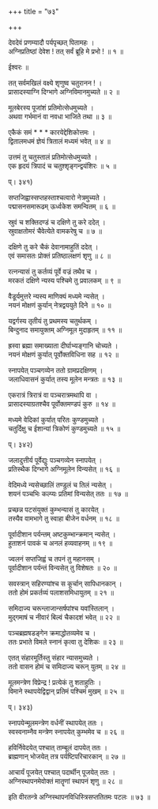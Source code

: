 +++
title = "७३"

+++
  
देवदेवं प्रणम्यादौ पर्यपृच्छत् पितामहः ।  
अग्निप्रतिष्ठां देवेश ! तत् सर्वं ब्रूहि मे प्रभो ! ॥ १ ॥  
  
ईश्वरः ॥  
  
तत् सर्वमखिलं वक्ष्ये शृणुष्व चतुरानन ! ।  
प्रासादस्याग्नि दिग्भागे अग्निविमानमुच्यते ॥ २ ॥  
  
मूलबेरस्य पूजांशं प्रतिमोत्सेधमुच्यते ।  
अथवा गर्भमानं वा नवधा भाजिते तथा ॥ ३ ॥  
  
एकैकं समं * * * कारयेद्देशिकोत्तमः ।  
द्वितालमधमं ज्ञेयं त्रितालं मध्यमं भवेत् ॥ ४ ॥  
  
उत्तमं तु चतुस्तालं प्रतिमोत्सेधमुच्यते ।  
एक हृदयं त्रिपादं च चतुश्शृङ्गन्द्वयंशिरः ॥ ५ ॥  
  
प्। ३४१)  
  
सप्तजिह्वास्सप्तहस्ताश्चत्वारो नेत्रमुच्यते ।  
पद्मासनसमारूढम् ऊर्ध्वकेश समन्वितम् ॥ ६ ॥  
  
स्रुवं च शक्तिदण्डं च दक्षिणे तु करे ददेत् ।  
स्रुवाक्षतोमरं चैवेत्येते वामकरेषु च ॥ ७ ॥  
  
दक्षिणे तु करे चैकं देवानामाहुतिं ददेत् ।  
एवं समासतः प्रोक्तं प्रतिष्ठालक्षणं शृणु ॥ ८ ॥  
  
रत्नन्यासं तु कर्तव्यं पूर्वे वज्रं तथैव च ।  
मरकतं दक्षिणे न्यस्य पश्चिमे तु प्रवालकम् ॥ ९ ॥  
  
वैडूर्यमुत्तरे न्यस्य माणिक्यं मध्यमे न्यसेत् ।  
नयनं मोक्षणं कुर्यान् नेत्रद्वययुते दिने ॥ १० ॥  
  
यद्वर्गस्य तृतीयं तु प्रथमस्य चतुर्थकम् ।  
बिन्दुनाद समायुक्तम् अग्निमूल मुदाहृतम् ॥ ११ ॥  
  
ह्रस्वा ब्रह्मा समाख्याता दीर्घाभ्यङ्गानि चोच्यते ।  
नयनं मोक्षणं कुर्यात् पूर्वोक्तविधिना सह ॥ १२ ॥  
  
स्नापयेत् पञ्चगव्येन ततो ग्रामप्रदक्षिणम् ।  
जलाधिवासनं कुर्यात् तस्य मूलेन मन्त्रतः ॥ १३ ॥  
  
एकरात्रं त्रिरात्रं वा पञ्चरात्रमथापि वा ।  
प्रासादस्याग्रतश्चैव पूर्वोक्तमण्डपं कुरु ॥ १४ ॥  
  
मध्यमे वेदिकां कुर्यात् परितः कुण्डमुच्यते ।  
चतुर्दिक्षु च ईशान्यां त्रिकोणं कुण्डमुच्यते ॥ १५ ॥  
  
प्। ३४२)  
  
जलादुत्तीर्य पूर्वेद्युः पञ्चगव्येन स्नापयेत् ।  
प्रतिस्थैक दिग्भागे अग्निमूलेन विन्यसेत् ॥ १६ ॥  
  
वेदिमध्ये न्यसेच्छालिं तण्डुलं च तिलं न्यसेत् ।  
शयनं पञ्चभिः कल्प्यः प्रतिमां विन्यसेत् ततः ॥ १७ ॥  
  
प्रच्छन्न पटसंयुक्तं कुम्भन्यासं तु कारयेत् ।  
तस्यैव वामभागे तु स्वाहा बीजेन वर्धनम् ॥ १८ ॥  
  
पूर्वादीशान पर्यन्तम् अष्टकुम्भान्क्रमान् न्यसेत् ।  
हुताशनं पावकं च अनलं हव्यवाहनम् ॥ १९ ॥  
  
ज्वलनं सप्तजिह्वं च तपनं तु महानसम् ।  
पूर्वादीशान पर्यन्तं विन्यसेत् तु विशेषतः ॥ २० ॥  
  
सवस्त्रान् सहिरण्यांश्च स कूर्चान् सापिधानकान् ।  
ततो होमं प्रकर्तव्यं पलाशसमिधायुतम् ॥ २१ ॥  
  
समिदाज्य चरून्लाजान्सर्षपांश्च यवांस्तिलान् ।  
मुद्गमाषं च नीवारं बिल्वं चैकादशं भवेत् ॥ २२ ॥  
  
पञ्चब्रह्मषडङ्गेन क्रमाद्धोतव्यमेव च ।  
ततः प्रभाते विमले स्नानं कृत्वा तु देशिकः ॥ २३ ॥  
  
एतत् संहारमूर्तिस्तु संहार न्यासमुच्यते ।  
ततो वासन होमं च समिदाज्य चरून् युतम् ॥ २४ ॥  
  
मूलमन्त्रेण विप्रेन्द्र ! प्रत्येकं तु शताहुतिः ।  
विमाने स्थापयेद्विद्वान् प्रतिमं पश्चिमं मुखम् ॥ २५ ॥  
  
प्। ३४३)  
  
स्नापयेन्मूलमन्त्रेण वर्धनीं स्थापयेत् ततः ।  
स्वस्वनाम्नैव मन्त्रेण स्नापयेत् कुम्भमेव च ॥ २६ ॥  
  
हविर्निवेदयेत् पश्चात् ताम्बूलं दापयेत् ततः ।  
ब्राह्मणान् भोजयेत् तत्र पर्यष्टिपरिचारकान् ॥ २७ ॥  
  
आचार्यं पूजयेत् पश्चात् पदार्थीन् पूजयेत् ततः ।  
अग्निस्थापनमेवोक्तं मातॄणां स्थापनं शृणु ॥ २८ ॥  
  
इति वीरतन्त्रे अग्निस्थापनविधिस्त्रिसप्ततितमः पटलः ॥ ७३ ॥  

